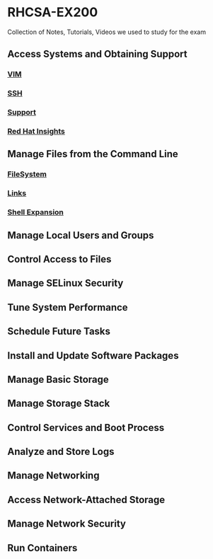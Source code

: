 # RHCSA-EX200
Collection of Notes, Tutorials, Videos we used to study for the exam

## Access Systems and Obtaining Support
### [VIM](access/vim.md)
### [SSH](access/ssh.mdssh.md)
### [Support](access/support.md)
### [Red Hat Insights](access/insights.md)
## Manage Files from the Command Line
### [FileSystem](commandline/filesystem.md)
### [Links](commandline/links.md)
### [Shell Expansion](commandline/shellexpansion.md)
## Manage Local Users and Groups
## Control Access to Files
## Manage SELinux Security
## Tune System Performance
## Schedule Future Tasks
##  Install and Update Software Packages
## Manage Basic Storage
## Manage Storage Stack
## Control Services and Boot Process
## Analyze and Store Logs
## Manage Networking
## Access Network-Attached Storage
## Manage Network Security
## Run Containers
